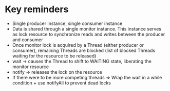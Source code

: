 # Key reminders
* Single producer instance, single consumer instance
* Data is shared through a single monitor instance. This instance serves as lock resource to synchronize reads and writes between the producer and consumer
* Once monitor lock is acquired by a Thread (either producer or consumer), remaining Threads are blocked (list of blocked Threads waiting for the resource to be released)
* wait -> causes the Thread to shift to WAITING state, liberating the monitor resource
* notify -> releases the lock on the resource
* If there were to be more competing threads => Wrap the wait in a while condition + use notifyAll to prevent dead locks

